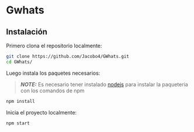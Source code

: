 # Gwhats

## Instalación



Primero clona el repositorio localmente:

```bash
git clone https://github.com/Jacobo4/GWhats.git
cd GWhats/
```

Luego instala los paquetes necesarios:
> **_NOTE:_** Es necesario tener instalado [nodejs](https://nodejs.org/es/) para instalar la paqueteria con los comandos de npm

```bash
npm install
```

Inicia el proyecto localmente:

```bash
npm start
```

